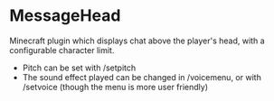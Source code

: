 # MessageHead
Minecraft plugin which displays chat above the player's head, with a configurable character limit.

- Pitch can be set with /setpitch
- The sound effect played can be changed in /voicemenu, or with /setvoice (though the menu is more user friendly)
